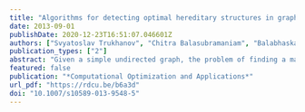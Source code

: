 ```yaml
---
title: "Algorithms for detecting optimal hereditary structures in graphs, with application to clique relaxations"
date: 2013-09-01
publishDate: 2020-12-23T16:51:07.046601Z
authors: ["Svyatoslav Trukhanov", "Chitra Balasubramaniam", "Balabhaskar Balasundaram", "Sergiy Butenko"]
publication_types: ["2"]
abstract: "Given a simple undirected graph, the problem of finding a maximum subset of vertices satisfying a  _nontrivial,_ _interesting_ property $\\Pi$ that is _hereditary on induced subgraphs,_ is known to be NP-hard. Many well-known graph properties meet the above conditions, making the problem widely applicable. This paper proposes a general purpose exact algorithmic framework to solve this problem and investigates key algorithm design and implementation issues that are helpful in tailoring the general framework for specific graph properties. The performance of the algorithms so derived for the _maximum $s$-plex_ and the _maximum $s$-defective clique_ problems, which arise in network-based data mining applications, is assessed through a computational study."
featured: false
publication: "*Computational Optimization and Applications*"
url_pdf: "https://rdcu.be/b6a3d"
doi: "10.1007/s10589-013-9548-5"
---
```

